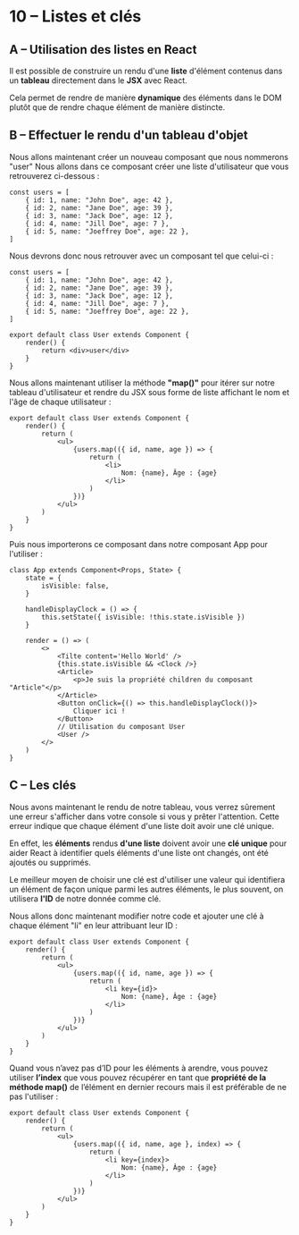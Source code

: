 # 10 – Listes et clés

## A – Utilisation des listes en React

Il est possible de construire un rendu d'une **liste** d'élément contenus dans un **tableau** directement dans le **JSX** avec React.

Cela permet de rendre de manière **dynamique** des éléments dans le DOM plutôt que de rendre chaque élément de manière distincte.

## B – Effectuer le rendu d'un tableau d'objet

Nous allons maintenant créer un nouveau composant que nous nommerons "user"
Nous allons dans ce composant créer une liste d'utilisateur que vous retrouverez ci-dessous :

```tsx title=components/user.tsx
const users = [
	{ id: 1, name: "John Doe", age: 42 },
	{ id: 2, name: "Jane Doe", age: 39 },
	{ id: 3, name: "Jack Doe", age: 12 },
	{ id: 4, name: "Jill Doe", age: 7 },
	{ id: 5, name: "Joeffrey Doe", age: 22 },
]
```

Nous devrons donc nous retrouver avec un composant tel que celui-ci :

```tsx title=components/user.tsx
const users = [
	{ id: 1, name: "John Doe", age: 42 },
	{ id: 2, name: "Jane Doe", age: 39 },
	{ id: 3, name: "Jack Doe", age: 12 },
	{ id: 4, name: "Jill Doe", age: 7 },
	{ id: 5, name: "Joeffrey Doe", age: 22 },
]

export default class User extends Component {
	render() {
		return <div>user</div>
	}
}
```

Nous allons maintenant utiliser la méthode **"map()"** pour itérer sur notre tableau d'utilisateur et rendre du JSX sous forme de liste affichant le nom et l'âge de chaque utilisateur :

```tsx title=components/user.tsx
export default class User extends Component {
	render() {
		return (
			<ul>
				{users.map(({ id, name, age }) => {
					return (
						<li>
							Nom: {name}, Âge : {age}
						</li>
					)
				})}
			</ul>
		)
	}
}
```

Puis nous importerons ce composant dans notre composant App pour l'utiliser :

```tsx title=app.tsx
class App extends Component<Props, State> {
	state = {
		isVisible: false,
	}

	handleDisplayClock = () => {
		this.setState({ isVisible: !this.state.isVisible })
	}

	render = () => (
		<>
			<Tilte content='Hello World' />
			{this.state.isVisible && <Clock />}
			<Article>
				<p>Je suis la propriété children du composant "Article"</p>
			</Article>
			<Button onClick={() => this.handleDisplayClock()}>
				Cliquer ici !
			</Button>
			// Utilisation du composant User
			<User />
		</>
	)
}
```

## C – Les clés

Nous avons maintenant le rendu de notre tableau, vous verrez sûrement une erreur s'afficher dans votre console si vous y prêter l'attention. Cette erreur indique que chaque élément d'une liste doit avoir une clé unique.

En effet, les **éléments** rendus **d'une liste** doivent avoir une **clé unique** pour aider React à identifier quels éléments d'une liste ont changés, ont été ajoutés ou supprimés.

Le meilleur moyen de choisir une clé est d'utiliser une valeur qui identifiera un élément de façon unique parmi les autres éléments, le plus souvent, on utilisera **l'ID** de notre donnée comme clé.

Nous allons donc maintenant modifier notre code et ajouter une clé à chaque élément "li" en leur attribuant leur ID :

```tsx title=components/user.tsx
export default class User extends Component {
	render() {
		return (
			<ul>
				{users.map(({ id, name, age }) => {
					return (
						<li key={id}>
							Nom: {name}, Âge : {age}
						</li>
					)
				})}
			</ul>
		)
	}
}
```

Quand vous n’avez pas d’ID pour les éléments à arendre, vous pouvez utiliser **l’index** que vous pouvez récupérer en tant que **propriété de la méthode map()** de l’élément en dernier recours mais il est préférable de ne pas l'utiliser :

```tsx title=components/user.tsx
export default class User extends Component {
	render() {
		return (
			<ul>
				{users.map(({ id, name, age }, index) => {
					return (
						<li key={index}>
							Nom: {name}, Âge : {age}
						</li>
					)
				})}
			</ul>
		)
	}
}
```
